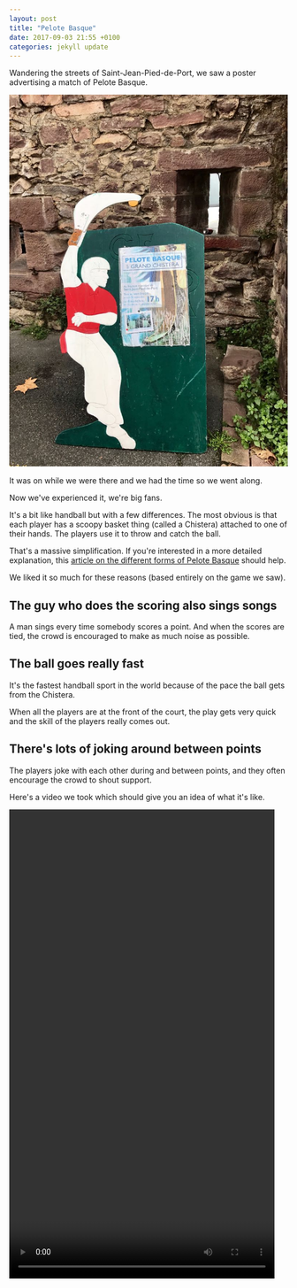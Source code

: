 ```yaml
---
layout: post
title: "Pelote Basque"
date: 2017-09-03 21:55 +0100
categories: jekyll update
---
```

Wandering the streets of Saint-Jean-Pied-de-Port, we saw a poster advertising a match of Pelote Basque.

![Poster advertising a Pelote Basque match](https://github.com/tombye/trexit/raw/gh-pages/assets/images/pelote-basque-poster.jpg)

It was on while we were there and we had the time so we went along.

Now we've experienced it, we're big fans.

It's a bit like handball but with a few differences. The most obvious is that each player has a scoopy basket thing (called a Chistera) attached to one of their hands. The players use it to throw and catch the ball.

That's a massive simplification. If you're interested in a more detailed explanation, this [article on the different forms of Pelote Basque](https://www.touradour.com/towns/pelote.htm) should help.

We liked it so much for these reasons (based entirely on the game we saw). 

## The guy who does the scoring also sings songs

A man sings every time somebody scores a point. And when the scores are tied, the crowd is encouraged to make as much noise as possible.

## The ball goes really fast

It's the fastest handball sport in the world because of the pace the ball gets from the Chistera.

When all the players are at the front of the court, the play gets very quick and the skill of the players really comes out.

## There's lots of joking around between points

The players joke with each other during and between points, and they often encourage the crowd to shout support.

Here's a video we took which should give you an idea of what it's like.

<video src="https://github.com/tombye/trexit/raw/gh-pages/assets/images/pelote-basque-match.mp4" controls height="848" width="480" preload="metadata"><a href="https://github.com/tombye/trexit/raw/gh-pages/assets/images/pelote-basque-match.mp4">download this video of Pelote Basque</a>.</video>
